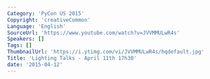 ```yaml
---
Category: 'PyCon US 2015'
Copyright: 'creativeCommon'
Language: 'English'
SourceUrl: 'https://www.youtube.com/watch?v=JVVMMULwR4s'
Speakers: []
Tags: []
ThumbnailUrl: 'https://i.ytimg.com/vi/JVVMMULwR4s/hqdefault.jpg'
Title: 'Lighting Talks - April 11th 17h30'
date: '2015-04-12'
---
```

